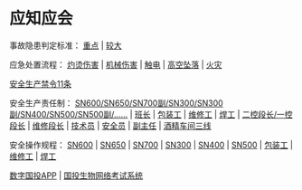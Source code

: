 # 应知应会

事故隐患判定标准：
[重点](zdsgyh.md) |
[较大](jdsgyh.md)

应急处置流程：
[灼烫伤害](yjcz_ztsh.md) |
[机械伤害](yjcz_jxsh.md) |
[触电](yjcz_cd.md) |
[高空坠落](yjcz_gkzl.md) |
[火灾](yjcz_hz.md)

[安全生产禁令11条](scjl.md)

安全生产责任制：
[SN600/SN650/SN700副/SN300/SN300副/SN400/SN500/SN500副/……](zrz.md) |
[班长](zrz_bz.md) |
[包装工](zrz_bzg.md) |
[维修工](zrz_wxg.md) |
[焊工](zrz_hg.md) |
[二控段长/一控段长](zrz_dz.md) |
[维修段长](zrz_wxdz.md) |
[技术员](zrz_jsy.md) |
[安全员](zrz_aqy.md) |
[副主任](zrz_fzr.md) |
[酒精车间三线](zrz_jjcjsx.md)

安全操作规程：
[SN600](czgc_lxfl.md) |
[SN650](czgc_zfns.md) |
[SN700](czgc_gz.md) |
[SN300](czgc_yth.md) |
[SN400](czgc_fj.md) |
[SN500](czgc_zl.md) |
[包装工](czgc_bzg.md) |
[维修工](czgc_wxg.md) |
[焊工](czgc_hg.md)

[数字国投APP](https://newapp.sdic.com.cn) |
[国投生物网络考试系统](http://exam.gtswims.com)
